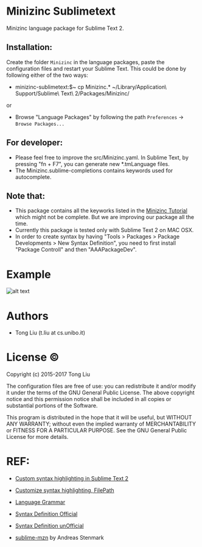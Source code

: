 Minizinc Sublimetext
====
Minizinc language package for Sublime Text 2.

## Installation:

Create the folder `Minizinc` in the language packages, paste the configuration files and restart your Sublime Text.
This could be done by following either of the two ways:

- minizinc-sublimetext:$~ cp Minizinc.* ~/Library/Application\ Support/Sublime\ Text\ 2/Packages/Minizinc/

or

- Browse "Language Packages" by following the path `Preferences` -> `Browse Packages...`

## For developer:

- Please feel free to improve the src/Minizinc.yaml. In Sublime Text, by pressing "fn + F7", you can generate new *.tmLanguage files.
- The Minizinc.sublime-completions contains keywords used for autocomplete.


## Note that:
- This package contains all the keyworks listed in the [Minizinc Tutorial](http://www.minizinc.org/downloads/doc-latest/minizinc-tute.pdf) which might not be complete. But we are improving our package all the time.
- Currently this package is tested only with Sublime Text 2 on MAC OSX.
- In order to create syntax by having "Tools > Packages > Package Developments > New Syntax Definition", you need to first install "Package Controll" and then "AAAPackageDev". 


Example
====
![alt text](http://datalet.net/attachments/mzn-sm.png "Highlited Minizinc in Sublime Text")


Authors
======
- Tong Liu (t.liu at cs.unibo.it)


License :copyright:
===
Copyright (c) 2015-2017 Tong Liu

The configuration files are free of use: you can redistribute it and/or modify it under the terms of the GNU General Public License. The above copyright notice and this permission notice shall be included in all copies or substantial portions of the Software.

This program is distributed in the hope that it will be useful, but WITHOUT ANY WARRANTY; without even the implied warranty of MERCHANTABILITY or FITNESS FOR A PARTICULAR PURPOSE. See the GNU General Public License for more details.


REF: 
===
 - [Custom syntax highlighting in Sublime Text 2](http://stackoverflow.com/questions/15221150/custom-syntax-highlighting-in-sublime-text-2)
 - [Customize syntax highlighting, FilePath](http://www.sublimetext.com/forum/viewtopic.php?f=2&t=1057)
 - [Language Grammar](http://manual.macromates.com/en/language_grammars#naming_conventions.html)
 - [Syntax Definition Official](https://www.sublimetext.com/docs/3/syntax.html)


 - [Syntax Definition unOfficial](http://docs.sublimetext.info/en/latest/reference/comments.html)
 - [sublime-mzn](https://github.com/astenmark/sublime-mzn) by Andreas Stenmark